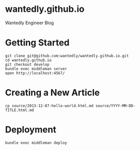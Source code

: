 wantedly.github.io
==================

Wantedly Engineer Blog

# Getting Started

```
git clone git@github.com:wantedly/wantedly.github.io.git
cd wantedly.github.io
git checkout develop
bundle exec middleman server
open http://localhost:4567/
```

# Creating a New Article

```
cp source/2013-12-07-hello-world.html.md source/YYYY-MM-DD-TITLE.html.md
```

# Deployment

```
bundle exec middleman deploy
```
